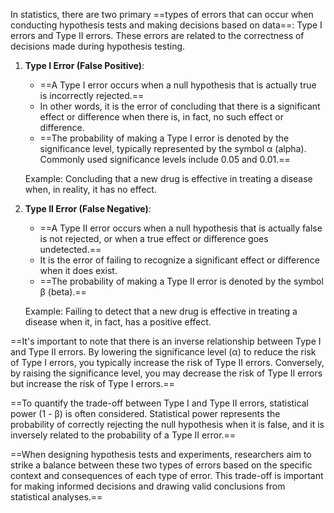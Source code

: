 In statistics, there are two primary ==types of errors that can occur when conducting hypothesis tests and making decisions based on data==: Type I errors and Type II errors. These errors are related to the correctness of decisions made during hypothesis testing.

1. **Type I Error (False Positive)**:
   - ==A Type I error occurs when a null hypothesis that is actually true is incorrectly rejected.==
   - In other words, it is the error of concluding that there is a significant effect or difference when there is, in fact, no such effect or difference.
   - ==The probability of making a Type I error is denoted by the significance level, typically represented by the symbol α (alpha). Commonly used significance levels include 0.05 and 0.01.==

   Example: Concluding that a new drug is effective in treating a disease when, in reality, it has no effect.

2. **Type II Error (False Negative)**:
   - ==A Type II error occurs when a null hypothesis that is actually false is not rejected, or when a true effect or difference goes undetected.==
   - It is the error of failing to recognize a significant effect or difference when it does exist.
   - ==The probability of making a Type II error is denoted by the symbol β (beta).==

   Example: Failing to detect that a new drug is effective in treating a disease when it, in fact, has a positive effect.

==It's important to note that there is an inverse relationship between Type I and Type II errors. By lowering the significance level (α) to reduce the risk of Type I errors, you typically increase the risk of Type II errors. Conversely, by raising the significance level, you may decrease the risk of Type II errors but increase the risk of Type I errors.==

==To quantify the trade-off between Type I and Type II errors, statistical power (1 - β) is often considered. Statistical power represents the probability of correctly rejecting the null hypothesis when it is false, and it is inversely related to the probability of a Type II error.==

==When designing hypothesis tests and experiments, researchers aim to strike a balance between these two types of errors based on the specific context and consequences of each type of error. This trade-off is important for making informed decisions and drawing valid conclusions from statistical analyses.==